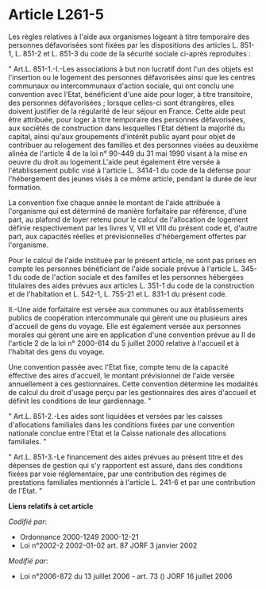# Article L261-5

Les règles relatives à l'aide aux organismes logeant à titre temporaire des personnes défavorisées sont fixées par les
dispositions des articles L. 851-1, L. 851-2 et L. 851-3 du code de la sécurité sociale ci-après reproduites : 

" Art.L. 851-1.-I.-Les associations à but non lucratif dont l'un des objets est l'insertion ou le logement des personnes
défavorisées ainsi que les centres communaux ou intercommunaux d'action sociale, qui ont conclu une convention avec l'Etat,
bénéficient d'une aide pour loger, à titre transitoire, des personnes défavorisées ; lorsque celles-ci sont étrangères, elles
doivent justifier de la régularité de leur séjour en France. Cette aide peut être attribuée, pour loger à titre temporaire
des personnes défavorisées, aux sociétés de construction dans lesquelles l'Etat détient la majorité du capital, ainsi qu'aux
groupements d'intérêt public ayant pour objet de contribuer au relogement des familles et des personnes visées au deuxième
alinéa de l'article 4 de la loi n° 90-449 du 31 mai 1990 visant à la mise en oeuvre du droit au logement.L'aide peut
également être versée à l'établissement public visé à l'article L. 3414-1 du code de la défense pour l'hébergement des jeunes
visés à ce même article, pendant la durée de leur formation. 

La convention fixe chaque année le montant de l'aide attribuée à l'organisme qui est déterminé de manière forfaitaire par
référence, d'une part, au plafond de loyer retenu pour le calcul de l'allocation de logement définie respectivement par les
livres V, VII et VIII du présent code et, d'autre part, aux capacités réelles et prévisionnelles d'hébergement offertes par
l'organisme. 

Pour le calcul de l'aide instituée par le présent article, ne sont pas prises en compte les personnes bénéficiant de l'aide
sociale prévue à l'article L. 345-1 du code de l'action sociale et des familles et les personnes hébergées titulaires des
aides prévues aux articles L. 351-1 du code de la construction et de l'habitation et L. 542-1, L. 755-21 et L. 831-1 du
présent code. 

II.-Une aide forfaitaire est versée aux communes ou aux établissements publics de coopération intercommunale qui gèrent une
ou plusieurs aires d'accueil de gens du voyage. Elle est également versée aux personnes morales qui gèrent une aire en
application d'une convention prévue au II de l'article 2 de la loi n° 2000-614 du 5 juillet 2000 relative à l'accueil et à
l'habitat des gens du voyage. 

Une convention passée avec l'Etat fixe, compte tenu de la capacité effective des aires d'accueil, le montant prévisionnel de
l'aide versée annuellement à ces gestionnaires. Cette convention détermine les modalités de calcul du droit d'usage perçu par
les gestionnaires des aires d'accueil et définit les conditions de leur gardiennage. " 

" Art.L. 851-2.-Les aides sont liquidées et versées par les caisses d'allocations familiales dans les conditions fixées par
une convention nationale conclue entre l'Etat et la Caisse nationale des allocations familiales. " 

" Art.L. 851-3.-Le financement des aides prévues au présent titre et des dépenses de gestion qui s'y rapportent est assuré,
dans des conditions fixées par voie réglementaire, par une contribution des régimes de prestations familiales mentionnés à
l'article L. 241-6 et par une contribution de l'Etat. "

**Liens relatifs à cet article**

_Codifié par_:

  - Ordonnance 2000-1249 2000-12-21
  - Loi n°2002-2 2002-01-02 art. 87 JORF 3 janvier 2002

_Modifié par_:

  - Loi n°2006-872 du 13 juillet 2006 - art. 73 () JORF 16 juillet 2006
